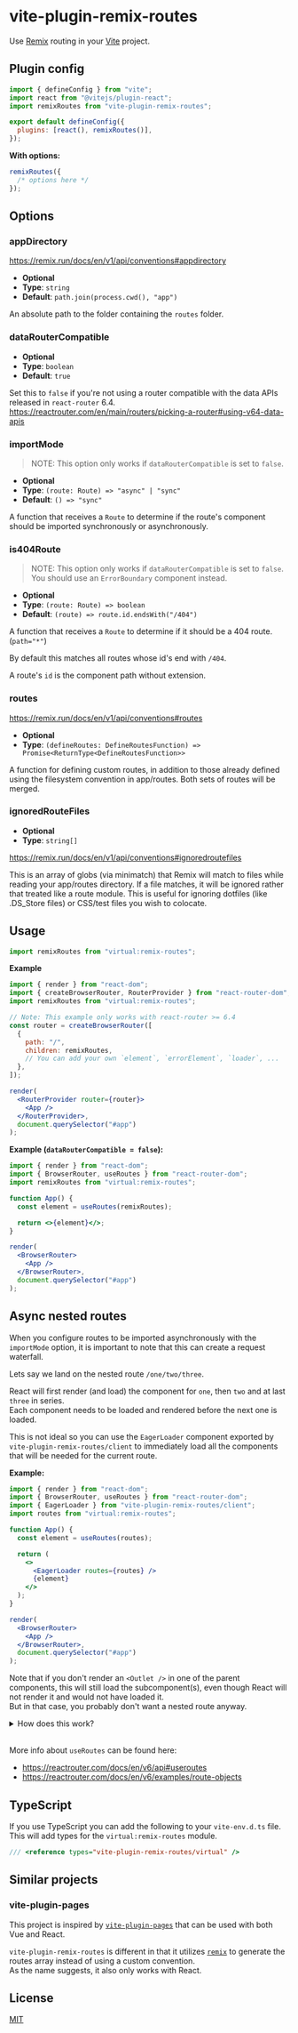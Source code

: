 # vite-plugin-remix-routes

Use [Remix](https://github.com/remix-run/remix) routing in your [Vite](https://github.com/vitejs/vite) project.

## Plugin config

```js
import { defineConfig } from "vite";
import react from "@vitejs/plugin-react";
import remixRoutes from "vite-plugin-remix-routes";

export default defineConfig({
  plugins: [react(), remixRoutes()],
});
```

**With options:**

```js
remixRoutes({
  /* options here */
});
```

## Options

### appDirectory

https://remix.run/docs/en/v1/api/conventions#appdirectory

- **Optional**
- **Type**: `string`
- **Default**: `path.join(process.cwd(), "app")`

An absolute path to the folder containing the `routes` folder.

### dataRouterCompatible

- **Optional**
- **Type**: `boolean`
- **Default**: `true`

Set this to `false` if you're not using a router compatible with the data APIs
released in `react-router` 6.4.\
https://reactrouter.com/en/main/routers/picking-a-router#using-v64-data-apis

### importMode

> NOTE: This option only works if `dataRouterCompatible` is set to `false`.

- **Optional**
- **Type**: `(route: Route) => "async" | "sync"`
- **Default**: `() => "sync"`

A function that receives a `Route` to determine if the route's component should be imported synchronously or asynchronously.

### is404Route

> NOTE: This option only works if `dataRouterCompatible` is set to `false`. You should use an `ErrorBoundary` component instead.

- **Optional**
- **Type**: `(route: Route) => boolean`
- **Default**: `(route) => route.id.endsWith("/404")`

A function that receives a `Route` to determine if it should be a 404 route. (`path="*"`)

By default this matches all routes whose id's end with `/404`.

A route's `id` is the component path without extension.

### routes

https://remix.run/docs/en/v1/api/conventions#routes

- **Optional**
- **Type**: `(defineRoutes: DefineRoutesFunction) => Promise<ReturnType<DefineRoutesFunction>>`

A function for defining custom routes, in addition to those already defined using the filesystem convention in app/routes. Both sets of routes will be merged.

### ignoredRouteFiles

- **Optional**
- **Type**: `string[]`

https://remix.run/docs/en/v1/api/conventions#ignoredroutefiles

This is an array of globs (via minimatch) that Remix will match to files while reading your app/routes directory. If a file matches, it will be ignored rather that treated like a route module. This is useful for ignoring dotfiles (like .DS_Store files) or CSS/test files you wish to colocate.

## Usage

```js
import remixRoutes from "virtual:remix-routes";
```

**Example**

```jsx
import { render } from "react-dom";
import { createBrowserRouter, RouterProvider } from "react-router-dom";
import remixRoutes from "virtual:remix-routes";

// Note: This example only works with react-router >= 6.4
const router = createBrowserRouter([
  {
    path: "/",
    children: remixRoutes,
    // You can add your own `element`, `errorElement`, `loader`, ...
  },
]);

render(
  <RouterProvider router={router}>
    <App />
  </RouterProvider>,
  document.querySelector("#app")
);
```

**Example (`dataRouterCompatible = false`):**

```jsx
import { render } from "react-dom";
import { BrowserRouter, useRoutes } from "react-router-dom";
import remixRoutes from "virtual:remix-routes";

function App() {
  const element = useRoutes(remixRoutes);

  return <>{element}</>;
}

render(
  <BrowserRouter>
    <App />
  </BrowserRouter>,
  document.querySelector("#app")
);
```

## Async nested routes

When you configure routes to be imported asynchronously with the `importMode` option, it is important to note that this can create a request waterfall.

Lets say we land on the nested route `/one/two/three`.

React will first render (and load) the component for `one`, then `two` and at last `three` in series.\
Each component needs to be loaded and rendered before the next one is loaded.

This is not ideal so you can use the `EagerLoader` component exported by `vite-plugin-remix-routes/client` to immediately load all the components that will be needed for the current route.

**Example:**

```jsx
import { render } from "react-dom";
import { BrowserRouter, useRoutes } from "react-router-dom";
import { EagerLoader } from "vite-plugin-remix-routes/client";
import routes from "virtual:remix-routes";

function App() {
  const element = useRoutes(routes);

  return (
    <>
      <EagerLoader routes={routes} />
      {element}
    </>
  );
}

render(
  <BrowserRouter>
    <App />
  </BrowserRouter>,
  document.querySelector("#app")
);
```

Note that if you don't render an `<Outlet />` in one of the parent components, this will still load the subcomponent(s), even though React will not render it and would not have loaded it.\
But in that case, you probably don't want a nested route anyway.

<details>
<summary>How does this work?</summary>

[This is the code](https://github.com/vjee/vite-plugin-remix-routes/blob/main/lib/client/eager-loader.ts) for `EagerLoader`.
It gets the current location with the `useLocation` hook and gets all the matching routes for that location with `matchRoutes`.
Then we loop over each of the matching routes and call it's `loader` method.

This `loader` method is added to async routes by `vite-plugin-remix-routes` and looks like this: `loader: () => import("./path/to/route/component")`.

This will start the download of the route component. When React tries to render it later on, it is already loaded or it reuses the pending request if it hasn't finished yet.

</details>
<br />

More info about `useRoutes` can be found here:

- https://reactrouter.com/docs/en/v6/api#useroutes
- https://reactrouter.com/docs/en/v6/examples/route-objects

## TypeScript

If you use TypeScript you can add the following to your `vite-env.d.ts` file.\
This will add types for the `virtual:remix-routes` module.

```ts
/// <reference types="vite-plugin-remix-routes/virtual" />
```

## Similar projects

### vite-plugin-pages

This project is inspired by [`vite-plugin-pages`](https://github.com/hannoeru/vite-plugin-pages)
that can be used with both Vue and React.

`vite-plugin-remix-routes` is different in that it utilizes [`remix`](https://github.com/remix-run/remix) to generate the routes array instead of using a custom convention.\
As the name suggests, it also only works with React.

## License

[MIT](https://github.com/vjee/vite-plugin-remix-routes/blob/main/LICENSE)
